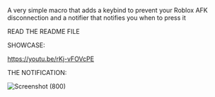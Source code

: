 A very simple macro that adds a keybind to prevent your Roblox AFK disconnection and a notifier that notifies you when to press it



READ THE README FILE

SHOWCASE:

https://youtu.be/rKj-vFOVcPE

THE NOTIFICATION:

![Screenshot (800)](https://github.com/itstheevee/AntiAFKDisconnectKey/assets/78029180/b0d378d5-4470-47c4-946f-98371a3d4256)

